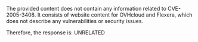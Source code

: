 The provided content does not contain any information related to CVE-2005-3408. It consists of website content for OVHcloud and Flexera, which does not describe any vulnerabilities or security issues.

Therefore, the response is: UNRELATED